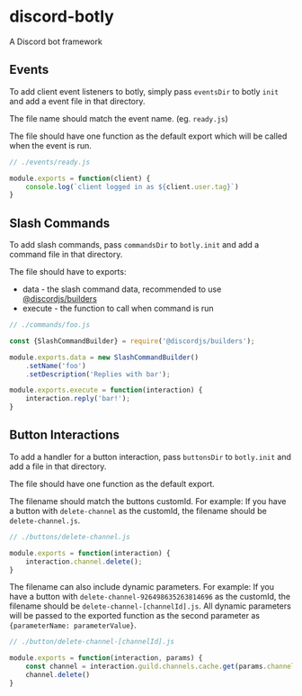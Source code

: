 # discord-botly

A Discord bot framework

## Events

To add client event listeners to botly,
simply pass `eventsDir` to botly `init`
and add a event file in that directory.

The file name should match the event name. (eg. `ready.js`)

The file should have one function as the default export
which will be called when the event is run.

```js
// ./events/ready.js

module.exports = function(client) {
    console.log(`client logged in as ${client.user.tag}`)
}
```

## Slash Commands

To add slash commands,
pass `commandsDir` to `botly.init`
and add a command file in that directory.

The file should have to exports:

- data - the slash command data,
    recommended to use [@discordjs/builders](https://www.npmjs.com/package/@discordjs/builders)
- execute - the function to call when command is run

```js
// ./commands/foo.js

const {SlashCommandBuilder} = require('@discordjs/builders');

module.exports.data = new SlashCommandBuilder()
    .setName('foo')
    .setDescription('Replies with bar');

module.exports.execute = function(interaction) {
    interaction.reply('bar!');
}
```

## Button Interactions

To add a handler for a button interaction,
pass `buttonsDir` to `botly.init`
and add a file in that directory.

The file should have one function as the default export.

The filename should match the buttons customId.
For example:
If you have a button with `delete-channel` as the customId,
the filename should be `delete-channel.js`.

```js
// ./buttons/delete-channel.js

module.exports = function(interaction) {
    interaction.channel.delete();
}
```

The filename can also include dynamic parameters.
For example: If you have a button with `delete-channel-926498635263814696` as the customId,
the filename should be `delete-channel-[channelId].js`.
All dynamic parameters will be passed to the exported function as the second parameter as `{parameterName: parameterValue}`.

```js
// ./button/delete-channel-[channelId].js

module.exports = function(interaction, params) {
    const channel = interaction.guild.channels.cache.get(params.channelId);
    channel.delete()
}
```

